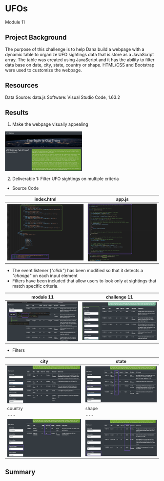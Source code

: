 # UFOs
Module 11
## Project Background
The purpose of this challenge is to help Dana build a webpage with a dynamic table to organize UFO sightings data that is store as a JavaScript array. The table was created using JavaScript and it has the ability to filter data base on date, city, state, country or shape. HTML/CSS and Bootstrap were used to customize the webpage.

## Resources
Data Source: data.js
Software: Visual Studio Code, 1.63.2

## Results
1. Make the webpage visually appealing
<img src="/static/images/img1.png" width="50%" height="50%">

2. Deliverable 1: Filter UFO sightings on multiple criteria
- Source Code

| index.html | app.js |
| --- | --- |
| <img src="/static/images/img2.png"> | <img src="/static/images/img3.png"> | 


  - The event listener (_"click"_) has been modified so that it detects a _"change"_ on each input element
  - Filters have been included that allow users to look only at sightings that match specific criteria.
  
| module 11 | challenge 11 |
| --- | --- |
| <img src="/static/images/img4.png"> | <img src="/static/images/img5.png"> | 


- Filters

| city | state | 
| --- | --- |
| <img src="/static/images/img6.png"> | <img src="/static/images/img7.png"> | 
| country | shape |
| --- | --- |
| <img src="/static/images/img8.png"> | <img src="/static/images/img9.png"> |

## Summary
